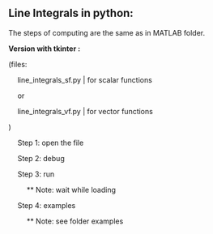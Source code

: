 Line Integrals in python:
-------------------------

The steps of computing are the same as in MATLAB folder.

**Version with tkinter :**

(files: 

&emsp; line_integrals_sf.py | for scalar functions

&emsp; or 

&emsp; line_integrals_vf.py | for vector functions 

)

&emsp; Step 1: open the file

&emsp; Step 2: debug

&emsp; Step 3: run

&emsp; &emsp; ** Note: wait while loading

&emsp; Step 4: examples

&emsp; &emsp; ** Note: see folder examples
